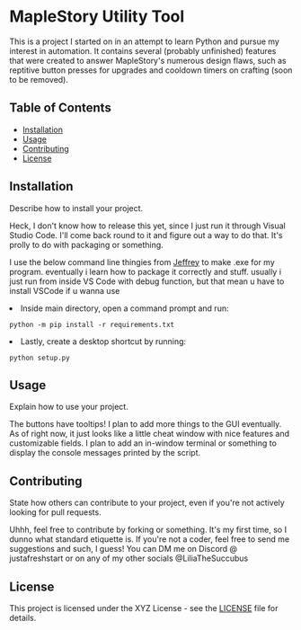 # MapleStory Utility Tool

This is a project I started on in an attempt to learn Python and pursue my interest in automation. It contains several (probably unfinished) features that were created to answer MapleStory's numerous design flaws, such as reptitive button presses for upgrades and cooldown timers on crafting (soon to be removed).

## Table of Contents
- [Installation](#installation)
- [Usage](#usage)
- [Contributing](#contributing)
- [License](#license)

## Installation

Describe how to install your project.

Heck, I don't know how to release this yet, since I just run it through Visual Studio Code. I'll come back round to it and figure out a way to do that. It's prolly to do with packaging or something.

I use the below command line thingies from [Jeffrey](https://github.com/tanjeffreyz) to make .exe for my program. eventually i learn how to package it correctly and stuff. usually i just run from inside VS Code with debug function, but that mean u have to install VSCode if u wanna use
  <li>
    Inside main directory, open a command prompt and run:
    <pre><code>python -m pip install -r requirements.txt</code></pre>
  </li>
  <li>
    Lastly, create a desktop shortcut by running:
    <pre><code>python setup.py</code></pre>

## Usage

Explain how to use your project.

The buttons have tooltips! I plan to add more things to the GUI eventually. As of right now, it just looks like a little cheat window with nice features and customizable fields. I plan to add an in-window terminal or something to display the console messages printed by the script.

## Contributing

State how others can contribute to your project, even if you're not actively looking for pull requests.

Uhhh, feel free to contribute by forking or something. It's my first time, so I dunno what standard etiquette is. If you're not a coder, feel free to send me suggestions and such, I guess! You can DM me on Discord @ justafreshstart or on any of my other socials @LiliaTheSuccubus

## License

This project is licensed under the XYZ License - see the [LICENSE](LICENSE) file for details.


